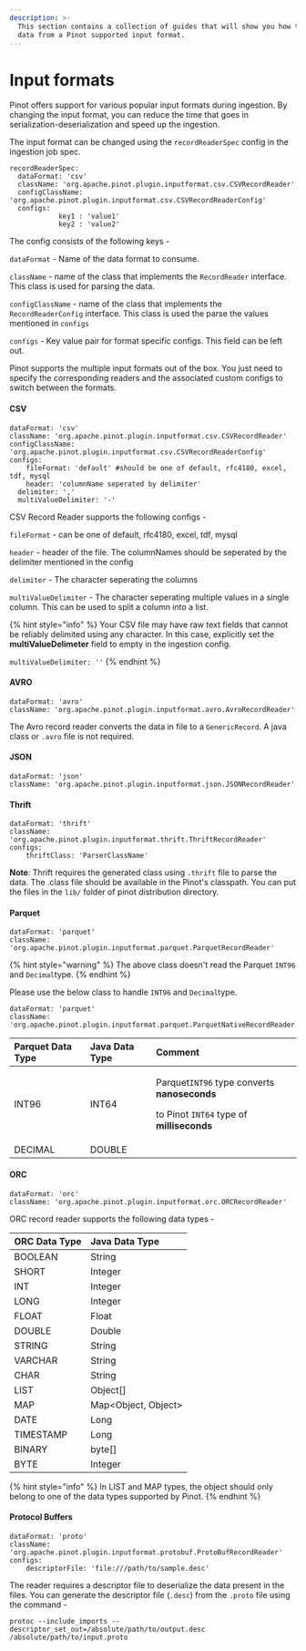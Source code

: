```yaml
---
description: >-
  This section contains a collection of guides that will show you how to import
  data from a Pinot supported input format.
---
```


# Input formats

Pinot offers support for various popular input formats during ingestion. By changing the input format, you can reduce the time that goes in serialization-deserialization and speed up the ingestion.

The input format can be changed using the `recordReaderSpec` config in the ingestion job spec.

```text
recordReaderSpec:
  dataFormat: 'csv'
  className: 'org.apache.pinot.plugin.inputformat.csv.CSVRecordReader'
  configClassName: 'org.apache.pinot.plugin.inputformat.csv.CSVRecordReaderConfig'
  configs: 
			key1 : 'value1'
			key2 : 'value2'
```

The config consists of the following keys -

`dataFormat` - Name of the data format to consume.

`className` - name of the class that implements the `RecordReader` interface. This class is used for parsing the data.

`configClassName` - name of the class that implements the `RecordReaderConfig` interface. This class is used the parse the values mentioned in `configs`

`configs` - Key value pair for format specific configs. This field can be left out.

Pinot supports the multiple input formats out of the box. You just need to specify the corresponding readers and the associated custom configs to switch between the formats.

#### CSV

```text
dataFormat: 'csv'
className: 'org.apache.pinot.plugin.inputformat.csv.CSVRecordReader'
configClassName: 'org.apache.pinot.plugin.inputformat.csv.CSVRecordReaderConfig'
configs:
	fileFormat: 'default' #should be one of default, rfc4180, excel, tdf, mysql
	header: 'columnName seperated by delimiter'
  delimiter: ','
  multiValueDelimiter: '-'
```

CSV Record Reader supports the following configs -

`fileFormat` - can be one of default, rfc4180, excel, tdf, mysql

`header` - header of the file. The columnNames should be seperated by the delimiter mentioned in the config

`delimiter` - The character seperating the columns

`multiValueDelimiter` - The character seperating multiple values in a single column. This can be used to split a column into a list.

{% hint style="info" %}
Your CSV file may have raw text fields that cannot be reliably delimited using any character. In this case, explicitly set the **multiValueDelimeter** field to empty in the ingestion config.   
  
`multiValueDelimiter: ''` 
{% endhint %}

#### AVRO

```text
dataFormat: 'avro'
className: 'org.apache.pinot.plugin.inputformat.avro.AvroRecordReader'
```

The Avro record reader converts the data in file to a `GenericRecord`. A java class or `.avro` file is not required.

#### JSON

```text
dataFormat: 'json'
className: 'org.apache.pinot.plugin.inputformat.json.JSONRecordReader'
```

#### Thrift

```text
dataFormat: 'thrift'
className: 'org.apache.pinot.plugin.inputformat.thrift.ThriftRecordReader'
configs:
	thriftClass: 'ParserClassName'
```

**Note**: Thrift requires the generated class using `.thrift` file to parse the data. The .class file should be available in the Pinot's classpath. You can put the files in the `lib/` folder of pinot distribution directory.

#### Parquet

```text
dataFormat: 'parquet'
className: 'org.apache.pinot.plugin.inputformat.parquet.ParquetRecordReader'
```

{% hint style="warning" %}
The above class doesn't read the Parquet `INT96` and `Decimal`type.
{% endhint %}

Please use the below class to handle  `INT96` and `Decimal`type.

```text
dataFormat: 'parquet'
className: 'org.apache.pinot.plugin.inputformat.parquet.ParquetNativeRecordReader'
```

<table>
  <thead>
    <tr>
      <th style="text-align:left">Parquet Data Type</th>
      <th style="text-align:left">Java Data Type</th>
      <th style="text-align:left">Comment</th>
    </tr>
  </thead>
  <tbody>
    <tr>
      <td style="text-align:left">INT96</td>
      <td style="text-align:left">INT64</td>
      <td style="text-align:left">
        <p>Parquet<code>INT96</code> type converts <b>nanoseconds</b>
        </p>
        <p>to Pinot <code>INT64</code> type of <b>milliseconds</b>
        </p>
      </td>
    </tr>
    <tr>
      <td style="text-align:left">DECIMAL</td>
      <td style="text-align:left">DOUBLE</td>
      <td style="text-align:left"></td>
    </tr>
  </tbody>
</table>

#### ORC

```text
dataFormat: 'orc'
className: 'org.apache.pinot.plugin.inputformat.orc.ORCRecordReader'
```

ORC record reader supports the following data types -

| ORC Data Type | Java Data Type |
| :--- | :--- |
| BOOLEAN | String |
| SHORT | Integer |
| INT | Integer |
| LONG | Integer |
| FLOAT | Float |
| DOUBLE | Double |
| STRING | String |
| VARCHAR | String |
| CHAR | String |
| LIST | Object\[\] |
| MAP | Map&lt;Object, Object&gt; |
| DATE | Long |
| TIMESTAMP | Long |
| BINARY | byte\[\] |
| BYTE | Integer |

{% hint style="info" %}
In LIST and MAP types, the object should only belong to one of the data types supported by Pinot.
{% endhint %}

#### Protocol Buffers

```text
dataFormat: 'proto'
className: 'org.apache.pinot.plugin.inputformat.protobuf.ProtoBufRecordReader'
configs:
	descriptorFile: 'file:///path/to/sample.desc'
```

The reader requires a descriptor file to deserialize the data present in the files. You can generate the descriptor file \(`.desc`\) from the `.proto` file using the command -

```text
protoc --include_imports --descriptor_set_out=/absolute/path/to/output.desc /absolute/path/to/input.proto
```

